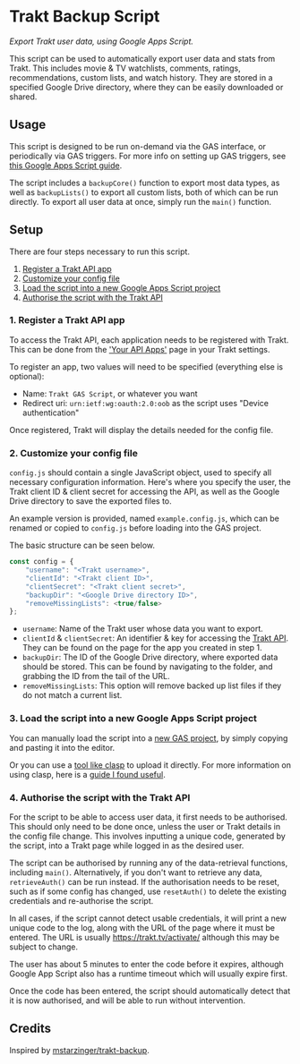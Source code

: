 # Trakt Backup Script

*Export Trakt user data, using Google Apps Script.*

This script can be used to automatically export user data and stats from Trakt.
This includes movie & TV watchlists, comments, ratings, recommendations,
custom lists, and watch history. They are stored in a specified Google Drive
directory, where they can be easily downloaded or shared.

## Usage

This script is designed to be run on-demand via the GAS interface, or
periodically via GAS triggers. For more info on setting up GAS triggers, see
[this Google Apps Script guide](https://developers.google.com/apps-script/guides/triggers).

The script includes a `backupCore()` function to export most data types, as
well as `backupLists()` to export all custom lists, both of which can be run
directly. To export all user data at once, simply run the `main()` function.

## Setup

There are four steps necessary to run this script.

1. [Register a Trakt API app](#1.-Register-a-Trakt-API-app)
2. [Customize your config file](#2.-Customize-your-config-file)
3. [Load the script into a new Google Apps Script project](#3.-Load-the-script-into-a-new-Google-Apps-Script-project)
4. [Authorise the script with the Trakt API](#4.-Authorise-the-script-with-the-Trakt-API)

### 1. Register a Trakt API app

To access the Trakt API, each application needs to be registered with Trakt.
This can be done from the ['Your API Apps'](https://trakt.tv/oauth/applications)
page in your Trakt settings.

To register an app, two values will need to be specified (everything else is optional):

+ Name: `Trakt GAS Script`, or whatever you want
+ Redirect uri: `urn:ietf:wg:oauth:2.0:oob` as the script uses "Device authentication"

Once registered, Trakt will display the details needed for the config file.

### 2. Customize your config file

`config.js` should contain a single JavaScript object, used to specify all
necessary configuration information. Here's where you specify the user, the
Trakt client ID & client secret for accessing the API, as well as the
Google Drive directory to save the exported files to.

An example version is provided, named `example.config.js`, which can be
renamed or copied to `config.js` before loading into the GAS project.

The basic structure can be seen below.

```js
const config = {
    "username": "<Trakt username>",
    "clientId": "<Trakt client ID>",
    "clientSecret": "<Trakt client secret>",
    "backupDir": "<Google Drive directory ID>",
    "removeMissingLists": <true/false>
};
```

+ `username`: Name of the Trakt user whose data you want to export.
+ `clientId` & `clientSecret`: An identifier & key for accessing the
    [Trakt API](https://trakt.tv/oauth/applications). They can be found
    on the page for the app you created in step 1.
+ `backupDir`: The ID of the Google Drive directory, where exported data
    should be stored. This can be found by navigating to the folder, and
    grabbing the ID from the tail of the URL.
+ `removeMissingLists`: This option will remove backed up list files if they do
    not match a current list.

### 3. Load the script into a new Google Apps Script project

You can manually load the script into a
[new GAS project](https://www.google.com/script/start/), by simply copying and
pasting it into the editor.

Or you can use a
[tool like clasp](https://developers.google.com/apps-script/guides/clasp)
to upload it directly. For more information on using clasp, here is a
[guide I found useful](https://github.com/gscharf94/Clasp-Basics-for-Reddit).

### 4. Authorise the script with the Trakt API

For the script to be able to access user data, it first needs to be authorised.
This should only need to be done once, unless the user or Trakt details in the
config file change. This involves inputting a unique code, generated by the
script, into a Trakt page while logged in as the desired user.

The script can be authorised by running any of the data-retrieval functions,
including `main()`. Alternatively, if you don't want to retrieve any data,
`retrieveAuth()` can be run instead. If the authorisation needs to be reset,
such as if some config has changed, use `resetAuth()` to delete the existing
credentials and re-authorise the script.

In all cases, if the script cannot detect usable credentials, it will print a
new unique code to the log, along with the URL of the page where it must be
entered. The URL is usually <https://trakt.tv/activate/> although this may be
subject to change.

The user has about 5 minutes to enter the code before it expires, although
Google App Script also has a runtime timeout which will usually expire first.

Once the code has been entered, the script should automatically detect that it
is now authorised, and will be able to run without intervention.

## Credits

Inspired by [mstarzinger/trakt-backup](https://github.com/mstarzinger/trakt-backup).
